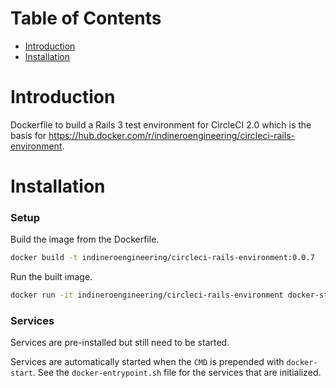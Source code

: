 # Table of Contents

- [Introduction](#introduction)
- [Installation](#installation)

# Introduction

Dockerfile to build a Rails 3 test environment for CircleCI 2.0 which is the basis for https://hub.docker.com/r/indineroengineering/circleci-rails-environment.

# Installation

### Setup

Build the image from the Dockerfile.

```bash
docker build -t indineroengineering/circleci-rails-environment:0.0.7
```

Run the built image.

```bash
docker run -it indineroengineering/circleci-rails-environment docker-start bash
```

### Services

Services are pre-installed but still need to be started.

Services are automatically started when the `CMD` is prepended with `docker-start`. See the `docker-entrypoint.sh` file for the services that are initialized.

